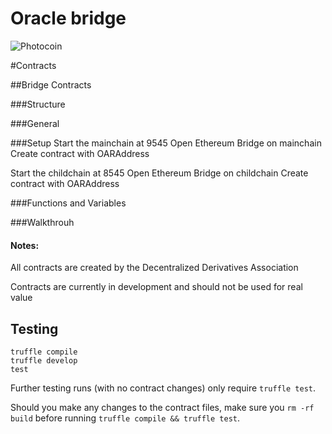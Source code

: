 # Oracle bridge

![Photocoin](./public/camera.jpeg)

#Contracts

##Bridge Contracts

###Structure

###General

###Setup
Start the mainchain at 9545
Open Ethereum Bridge on mainchain
Create contract with OARAddress

Start the childchain at 8545
Open Ethereum Bridge on childchain
Create contract with OARAddress

###Functions and Variables 

###Walkthrouh


#### Notes:

All contracts are created by the Decentralized Derivatives Association

Contracts are currently in development and should not be used for real value

## Testing
```
truffle compile
truffle develop
test
```

Further testing runs (with no contract changes) only require `truffle test`.

Should you make any changes to the contract files, make sure you `rm -rf build` before running `truffle compile && truffle test`.